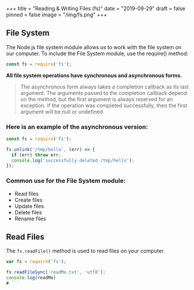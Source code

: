 +++
title = "Reading & Writing Files (fs)"
date = "2019-09-29"
draft = false
pinned = false
image = "/img/fs.png"
+++
## File System
The Node.js file system module allows us to work with the file system on our computer.
To include the File System module, use the require() method:
``` javascript
const fs = require('fs');
```
**All file system operations have synchronous and asynchronous forms.**    
> The asynchronous form always takes a completion callback as  its last argument. The arguments passed to the completion callback depend on the method, but the first argument is always reserved for an exception. If the operation was completed successfully, then the first argument will be null or undefined.
### Here is an example of the asynchronous version:
``` javascript
const fs = require('fs');

fs.unlink('/tmp/hello', (err) => {
  if (err) throw err;
  console.log('successfully deleted /tmp/hello');
});
```

### Common use for the File System module:

* Read files
* Create files
* Update files
* Delete files
* Rename files
## Read Files
The `fs.readFile()` method is used to read files on your computer.

```javascript
var fs = require('fs');

fs.readFileSync('readMe.txt', 'utf8');
console.log(readMe)
# ```